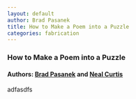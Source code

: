```yaml
---
layout: default
author: Brad Pasanek
title: How to Make a Poem into a Puzzle
categories: fabrication
---
```

### How to Make a Poem into a Puzzle

<h4>
Authors: <a href="./../../../../people/pasanek-brad.html">Brad Pasanek</a> and <a href="./../../../../people/curtis-neal.html">Neal Curtis</a>
</h4>

adfasdfs